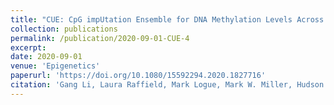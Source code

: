 ```yaml
---
title: "CUE: CpG impUtation Ensemble for DNA Methylation Levels Across the Human Methylation450 (HM450) and EPIC (HM850) BeadChip Platforms"
collection: publications
permalink: /publication/2020-09-01-CUE-4
excerpt: 
date: 2020-09-01
venue: 'Epigenetics'
paperurl: 'https://doi.org/10.1080/15592294.2020.1827716'
citation: 'Gang Li, Laura Raffield, Mark Logue, Mark W. Miller, Hudson P. Santos Jr, T. Michael O’Shea, Rebecca C. Fry & Yun Li (2020) CUE: CpG impUtation ensemble for DNA methylation levels across the human methylation450 (HM450) and EPIC (HM850) BeadChip platforms, Epigenetics, DOI: 10.1080/15592294.2020.1827716'
---
```

